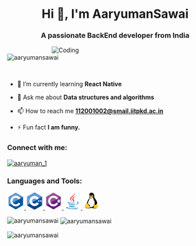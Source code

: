  
<h1 align="center">Hi 👋, I'm AaryumanSawai</h1>
<h3 align="center">A passionate BackEnd developer from India</h3>
<img align="right" alt="Coding" width="400" src="https://cdn.dribbble.com/users/1162077/screenshots/3848914/programmer.gif">
<p align="left"> <img src="https://komarev.com/ghpvc/?username=aaryumansawai&label=Profile%20views&color=0e75b6&style=flat" alt="aaryumansawai" /> </p>

<p align="left"> <a href="https://twitter.com/" target="blank"><img src="https://img.shields.io/twitter/follow/?logo=twitter&style=for-the-badge" alt="" /></a> </p>

- 🌱 I’m currently learning **React Native**

- 💬 Ask me about **Data structures and algorithms**

- 📫 How to reach me **112001002@smail.iitpkd.ac.in**

- ⚡ Fun fact **I am funny.**

<h3 align="left">Connect with me:</h3>
<p align="left">
<a href="https://instagram.com/aaryuman_1" target="blank"><img align="center" src="https://raw.githubusercontent.com/rahuldkjain/github-profile-readme-generator/master/src/images/icons/Social/instagram.svg" alt="aaryuman_1" height="30" width="40" /></a>
</p>

<h3 align="left">Languages and Tools:</h3>
<p align="left"> <a href="https://www.cprogramming.com/" target="_blank" rel="noreferrer"> <img src="https://raw.githubusercontent.com/devicons/devicon/master/icons/c/c-original.svg" alt="c" width="40" height="40"/> </a> <a href="https://www.w3schools.com/cpp/" target="_blank" rel="noreferrer"> <img src="https://raw.githubusercontent.com/devicons/devicon/master/icons/cplusplus/cplusplus-original.svg" alt="cplusplus" width="40" height="40"/> </a> <a href="https://www.w3schools.com/cs/" target="_blank" rel="noreferrer"> <img src="https://raw.githubusercontent.com/devicons/devicon/master/icons/csharp/csharp-original.svg" alt="csharp" width="40" height="40"/> </a> <a href="https://www.java.com" target="_blank" rel="noreferrer"> <img src="https://raw.githubusercontent.com/devicons/devicon/master/icons/java/java-original.svg" alt="java" width="40" height="40"/> </a> <a href="https://www.linux.org/" target="_blank" rel="noreferrer"> <img src="https://raw.githubusercontent.com/devicons/devicon/master/icons/linux/linux-original.svg" alt="linux" width="40" height="40"/> </a> </p>

<p><img align="left" src="https://github-readme-stats.vercel.app/api/top-langs?username=aaryumansawai&show_icons=true&locale=en&layout=compact" alt="aaryumansawai" /></p>

<p>&nbsp;<img align="center" src="https://github-readme-stats.vercel.app/api?username=aaryumansawai&show_icons=true&locale=en" alt="aaryumansawai" /></p>

<p><img align="center" src="https://github-readme-streak-stats.herokuapp.com/?user=aaryumansawai&" alt="aaryumansawai" /></p>

